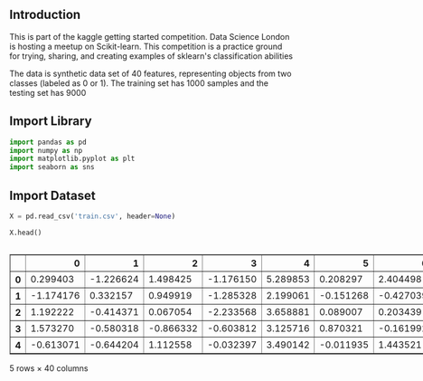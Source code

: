 ## Introduction

This is part of the kaggle getting started competition. Data Science London is
hosting a meetup on Scikit-learn.  This competition is a practice ground for trying, sharing, and creating examples of sklearn's classification abilities


The data is synthetic data set of 40 features, representing objects from two classes (labeled as 0 or 1). The training set has 1000 samples and the testing set has 9000



## Import Library


```python
import pandas as pd
import numpy as np
import matplotlib.pyplot as plt
import seaborn as sns
```

## Import Dataset


```python
X = pd.read_csv('train.csv', header=None)
```


```python
X.head()
```





  <div id="df-99945068-e1ca-4e03-9d7e-a2205fe2c512" class="colab-df-container">
    <div>
<style scoped>
    .dataframe tbody tr th:only-of-type {
        vertical-align: middle;
    }

    .dataframe tbody tr th {
        vertical-align: top;
    }

    .dataframe thead th {
        text-align: right;
    }
</style>
<table border="1" class="dataframe">
  <thead>
    <tr style="text-align: right;">
      <th></th>
      <th>0</th>
      <th>1</th>
      <th>2</th>
      <th>3</th>
      <th>4</th>
      <th>5</th>
      <th>6</th>
      <th>7</th>
      <th>8</th>
      <th>9</th>
      <th>...</th>
      <th>30</th>
      <th>31</th>
      <th>32</th>
      <th>33</th>
      <th>34</th>
      <th>35</th>
      <th>36</th>
      <th>37</th>
      <th>38</th>
      <th>39</th>
    </tr>
  </thead>
  <tbody>
    <tr>
      <th>0</th>
      <td>0.299403</td>
      <td>-1.226624</td>
      <td>1.498425</td>
      <td>-1.176150</td>
      <td>5.289853</td>
      <td>0.208297</td>
      <td>2.404498</td>
      <td>1.594506</td>
      <td>-0.051608</td>
      <td>0.663234</td>
      <td>...</td>
      <td>-0.850465</td>
      <td>-0.622990</td>
      <td>-1.833057</td>
      <td>0.293024</td>
      <td>3.552681</td>
      <td>0.717611</td>
      <td>3.305972</td>
      <td>-2.715559</td>
      <td>-2.682409</td>
      <td>0.101050</td>
    </tr>
    <tr>
      <th>1</th>
      <td>-1.174176</td>
      <td>0.332157</td>
      <td>0.949919</td>
      <td>-1.285328</td>
      <td>2.199061</td>
      <td>-0.151268</td>
      <td>-0.427039</td>
      <td>2.619246</td>
      <td>-0.765884</td>
      <td>-0.093780</td>
      <td>...</td>
      <td>-0.819750</td>
      <td>0.012037</td>
      <td>2.038836</td>
      <td>0.468579</td>
      <td>-0.517657</td>
      <td>0.422326</td>
      <td>0.803699</td>
      <td>1.213219</td>
      <td>1.382932</td>
      <td>-1.817761</td>
    </tr>
    <tr>
      <th>2</th>
      <td>1.192222</td>
      <td>-0.414371</td>
      <td>0.067054</td>
      <td>-2.233568</td>
      <td>3.658881</td>
      <td>0.089007</td>
      <td>0.203439</td>
      <td>-4.219054</td>
      <td>-1.184919</td>
      <td>-1.240310</td>
      <td>...</td>
      <td>-0.604501</td>
      <td>0.750054</td>
      <td>-3.360521</td>
      <td>0.856988</td>
      <td>-2.751451</td>
      <td>-1.582735</td>
      <td>1.672246</td>
      <td>0.656438</td>
      <td>-0.932473</td>
      <td>2.987436</td>
    </tr>
    <tr>
      <th>3</th>
      <td>1.573270</td>
      <td>-0.580318</td>
      <td>-0.866332</td>
      <td>-0.603812</td>
      <td>3.125716</td>
      <td>0.870321</td>
      <td>-0.161992</td>
      <td>4.499666</td>
      <td>1.038741</td>
      <td>-1.092716</td>
      <td>...</td>
      <td>1.022959</td>
      <td>1.275598</td>
      <td>-3.480110</td>
      <td>-1.065252</td>
      <td>2.153133</td>
      <td>1.563539</td>
      <td>2.767117</td>
      <td>0.215748</td>
      <td>0.619645</td>
      <td>1.883397</td>
    </tr>
    <tr>
      <th>4</th>
      <td>-0.613071</td>
      <td>-0.644204</td>
      <td>1.112558</td>
      <td>-0.032397</td>
      <td>3.490142</td>
      <td>-0.011935</td>
      <td>1.443521</td>
      <td>-4.290282</td>
      <td>-1.761308</td>
      <td>0.807652</td>
      <td>...</td>
      <td>0.513906</td>
      <td>-1.803473</td>
      <td>0.518579</td>
      <td>-0.205029</td>
      <td>-4.744566</td>
      <td>-1.520015</td>
      <td>1.830651</td>
      <td>0.870772</td>
      <td>-1.894609</td>
      <td>0.408332</td>
    </tr>
  </tbody>
</table>
<p>5 rows × 40 columns</p>
</div>
    <div class="colab-df-buttons">

  <div class="colab-df-container">
    <button class="colab-df-convert" onclick="convertToInteractive('df-99945068-e1ca-4e03-9d7e-a2205fe2c512')"
            title="Convert this dataframe to an interactive table."
            style="display:none;">

  <svg xmlns="http://www.w3.org/2000/svg" height="24px" viewBox="0 -960 960 960">
    <path d="M120-120v-720h720v720H120Zm60-500h600v-160H180v160Zm220 220h160v-160H400v160Zm0 220h160v-160H400v160ZM180-400h160v-160H180v160Zm440 0h160v-160H620v160ZM180-180h160v-160H180v160Zm440 0h160v-160H620v160Z"/>
  </svg>
    </button>

  <style>
    .colab-df-container {
      display:flex;
      gap: 12px;
    }

    .colab-df-convert {
      background-color: #E8F0FE;
      border: none;
      border-radius: 50%;
      cursor: pointer;
      display: none;
      fill: #1967D2;
      height: 32px;
      padding: 0 0 0 0;
      width: 32px;
    }

    .colab-df-convert:hover {
      background-color: #E2EBFA;
      box-shadow: 0px 1px 2px rgba(60, 64, 67, 0.3), 0px 1px 3px 1px rgba(60, 64, 67, 0.15);
      fill: #174EA6;
    }

    .colab-df-buttons div {
      margin-bottom: 4px;
    }

    [theme=dark] .colab-df-convert {
      background-color: #3B4455;
      fill: #D2E3FC;
    }

    [theme=dark] .colab-df-convert:hover {
      background-color: #434B5C;
      box-shadow: 0px 1px 3px 1px rgba(0, 0, 0, 0.15);
      filter: drop-shadow(0px 1px 2px rgba(0, 0, 0, 0.3));
      fill: #FFFFFF;
    }
  </style>

    <script>
      const buttonEl =
        document.querySelector('#df-99945068-e1ca-4e03-9d7e-a2205fe2c512 button.colab-df-convert');
      buttonEl.style.display =
        google.colab.kernel.accessAllowed ? 'block' : 'none';

      async function convertToInteractive(key) {
        const element = document.querySelector('#df-99945068-e1ca-4e03-9d7e-a2205fe2c512');
        const dataTable =
          await google.colab.kernel.invokeFunction('convertToInteractive',
                                                    [key], {});
        if (!dataTable) return;

        const docLinkHtml = 'Like what you see? Visit the ' +
          '<a target="_blank" href=https://colab.research.google.com/notebooks/data_table.ipynb>data table notebook</a>'
          + ' to learn more about interactive tables.';
        element.innerHTML = '';
        dataTable['output_type'] = 'display_data';
        await google.colab.output.renderOutput(dataTable, element);
        const docLink = document.createElement('div');
        docLink.innerHTML = docLinkHtml;
        element.appendChild(docLink);
      }
    </script>
  </div>


<div id="df-e589fb8b-fbf0-41ea-906d-babf2f13bcd3">
  <button class="colab-df-quickchart" onclick="quickchart('df-e589fb8b-fbf0-41ea-906d-babf2f13bcd3')"
            title="Suggest charts"
            style="display:none;">

<svg xmlns="http://www.w3.org/2000/svg" height="24px"viewBox="0 0 24 24"
     width="24px">
    <g>
        <path d="M19 3H5c-1.1 0-2 .9-2 2v14c0 1.1.9 2 2 2h14c1.1 0 2-.9 2-2V5c0-1.1-.9-2-2-2zM9 17H7v-7h2v7zm4 0h-2V7h2v10zm4 0h-2v-4h2v4z"/>
    </g>
</svg>
  </button>

<style>
  .colab-df-quickchart {
      --bg-color: #E8F0FE;
      --fill-color: #1967D2;
      --hover-bg-color: #E2EBFA;
      --hover-fill-color: #174EA6;
      --disabled-fill-color: #AAA;
      --disabled-bg-color: #DDD;
  }

  [theme=dark] .colab-df-quickchart {
      --bg-color: #3B4455;
      --fill-color: #D2E3FC;
      --hover-bg-color: #434B5C;
      --hover-fill-color: #FFFFFF;
      --disabled-bg-color: #3B4455;
      --disabled-fill-color: #666;
  }

  .colab-df-quickchart {
    background-color: var(--bg-color);
    border: none;
    border-radius: 50%;
    cursor: pointer;
    display: none;
    fill: var(--fill-color);
    height: 32px;
    padding: 0;
    width: 32px;
  }

  .colab-df-quickchart:hover {
    background-color: var(--hover-bg-color);
    box-shadow: 0 1px 2px rgba(60, 64, 67, 0.3), 0 1px 3px 1px rgba(60, 64, 67, 0.15);
    fill: var(--button-hover-fill-color);
  }

  .colab-df-quickchart-complete:disabled,
  .colab-df-quickchart-complete:disabled:hover {
    background-color: var(--disabled-bg-color);
    fill: var(--disabled-fill-color);
    box-shadow: none;
  }

  .colab-df-spinner {
    border: 2px solid var(--fill-color);
    border-color: transparent;
    border-bottom-color: var(--fill-color);
    animation:
      spin 1s steps(1) infinite;
  }

  @keyframes spin {
    0% {
      border-color: transparent;
      border-bottom-color: var(--fill-color);
      border-left-color: var(--fill-color);
    }
    20% {
      border-color: transparent;
      border-left-color: var(--fill-color);
      border-top-color: var(--fill-color);
    }
    30% {
      border-color: transparent;
      border-left-color: var(--fill-color);
      border-top-color: var(--fill-color);
      border-right-color: var(--fill-color);
    }
    40% {
      border-color: transparent;
      border-right-color: var(--fill-color);
      border-top-color: var(--fill-color);
    }
    60% {
      border-color: transparent;
      border-right-color: var(--fill-color);
    }
    80% {
      border-color: transparent;
      border-right-color: var(--fill-color);
      border-bottom-color: var(--fill-color);
    }
    90% {
      border-color: transparent;
      border-bottom-color: var(--fill-color);
    }
  }
</style>

  <script>
    async function quickchart(key) {
      const quickchartButtonEl =
        document.querySelector('#' + key + ' button');
      quickchartButtonEl.disabled = true;  // To prevent multiple clicks.
      quickchartButtonEl.classList.add('colab-df-spinner');
      try {
        const charts = await google.colab.kernel.invokeFunction(
            'suggestCharts', [key], {});
      } catch (error) {
        console.error('Error during call to suggestCharts:', error);
      }
      quickchartButtonEl.classList.remove('colab-df-spinner');
      quickchartButtonEl.classList.add('colab-df-quickchart-complete');
    }
    (() => {
      let quickchartButtonEl =
        document.querySelector('#df-e589fb8b-fbf0-41ea-906d-babf2f13bcd3 button');
      quickchartButtonEl.style.display =
        google.colab.kernel.accessAllowed ? 'block' : 'none';
    })();
  </script>
</div>

    </div>
  </div>





```python
X.describe()
```





  <div id="df-20d0ce78-0d45-4f9c-8f03-c5a8847e935a" class="colab-df-container">
    <div>
<style scoped>
    .dataframe tbody tr th:only-of-type {
        vertical-align: middle;
    }

    .dataframe tbody tr th {
        vertical-align: top;
    }

    .dataframe thead th {
        text-align: right;
    }
</style>
<table border="1" class="dataframe">
  <thead>
    <tr style="text-align: right;">
      <th></th>
      <th>0</th>
      <th>1</th>
      <th>2</th>
      <th>3</th>
      <th>4</th>
      <th>5</th>
      <th>6</th>
      <th>7</th>
      <th>8</th>
      <th>9</th>
      <th>...</th>
      <th>30</th>
      <th>31</th>
      <th>32</th>
      <th>33</th>
      <th>34</th>
      <th>35</th>
      <th>36</th>
      <th>37</th>
      <th>38</th>
      <th>39</th>
    </tr>
  </thead>
  <tbody>
    <tr>
      <th>count</th>
      <td>1000.000000</td>
      <td>1000.000000</td>
      <td>1000.000000</td>
      <td>1000.000000</td>
      <td>1000.000000</td>
      <td>1000.000000</td>
      <td>1000.000000</td>
      <td>1000.000000</td>
      <td>1000.000000</td>
      <td>1000.000000</td>
      <td>...</td>
      <td>1000.000000</td>
      <td>1000.000000</td>
      <td>1000.000000</td>
      <td>1000.000000</td>
      <td>1000.000000</td>
      <td>1000.000000</td>
      <td>1000.000000</td>
      <td>1000.000000</td>
      <td>1000.000000</td>
      <td>1000.000000</td>
    </tr>
    <tr>
      <th>mean</th>
      <td>0.025596</td>
      <td>-0.024526</td>
      <td>-0.024088</td>
      <td>-0.002271</td>
      <td>1.092329</td>
      <td>-0.006250</td>
      <td>0.497342</td>
      <td>-0.037883</td>
      <td>0.026391</td>
      <td>-0.003597</td>
      <td>...</td>
      <td>0.030651</td>
      <td>0.022951</td>
      <td>-0.542491</td>
      <td>-0.011608</td>
      <td>-0.483507</td>
      <td>0.033371</td>
      <td>0.567185</td>
      <td>0.006849</td>
      <td>-0.892659</td>
      <td>0.609451</td>
    </tr>
    <tr>
      <th>std</th>
      <td>1.008282</td>
      <td>1.016298</td>
      <td>0.979109</td>
      <td>0.970575</td>
      <td>4.538834</td>
      <td>0.989128</td>
      <td>2.118819</td>
      <td>2.232256</td>
      <td>1.001064</td>
      <td>1.013520</td>
      <td>...</td>
      <td>1.011645</td>
      <td>1.001375</td>
      <td>2.239939</td>
      <td>1.022456</td>
      <td>2.121281</td>
      <td>1.007044</td>
      <td>2.227876</td>
      <td>0.997635</td>
      <td>2.022022</td>
      <td>2.045439</td>
    </tr>
    <tr>
      <th>min</th>
      <td>-3.365711</td>
      <td>-3.492086</td>
      <td>-2.695602</td>
      <td>-3.460471</td>
      <td>-16.421901</td>
      <td>-3.041250</td>
      <td>-7.224761</td>
      <td>-6.509084</td>
      <td>-3.145588</td>
      <td>-2.749812</td>
      <td>...</td>
      <td>-3.379194</td>
      <td>-2.971125</td>
      <td>-7.840890</td>
      <td>-2.999564</td>
      <td>-7.124105</td>
      <td>-2.952358</td>
      <td>-5.452254</td>
      <td>-3.473913</td>
      <td>-8.051722</td>
      <td>-7.799086</td>
    </tr>
    <tr>
      <th>25%</th>
      <td>-0.669010</td>
      <td>-0.693937</td>
      <td>-0.698830</td>
      <td>-0.617557</td>
      <td>-1.801997</td>
      <td>-0.732265</td>
      <td>-0.838619</td>
      <td>-1.604037</td>
      <td>-0.677562</td>
      <td>-0.682220</td>
      <td>...</td>
      <td>-0.659457</td>
      <td>-0.696032</td>
      <td>-2.121943</td>
      <td>-0.664550</td>
      <td>-1.879247</td>
      <td>-0.642861</td>
      <td>-1.059786</td>
      <td>-0.691162</td>
      <td>-2.220126</td>
      <td>-0.565041</td>
    </tr>
    <tr>
      <th>50%</th>
      <td>0.027895</td>
      <td>-0.033194</td>
      <td>0.008145</td>
      <td>0.002327</td>
      <td>0.862818</td>
      <td>0.027041</td>
      <td>0.582321</td>
      <td>0.018809</td>
      <td>0.022092</td>
      <td>-0.036110</td>
      <td>...</td>
      <td>0.049416</td>
      <td>0.049778</td>
      <td>-0.568262</td>
      <td>-0.028097</td>
      <td>-0.493575</td>
      <td>0.037732</td>
      <td>0.455474</td>
      <td>0.038284</td>
      <td>-0.855470</td>
      <td>0.779944</td>
    </tr>
    <tr>
      <th>75%</th>
      <td>0.762520</td>
      <td>0.682753</td>
      <td>0.661434</td>
      <td>0.640743</td>
      <td>3.843172</td>
      <td>0.671456</td>
      <td>1.913664</td>
      <td>1.438304</td>
      <td>0.741310</td>
      <td>0.665364</td>
      <td>...</td>
      <td>0.747031</td>
      <td>0.699917</td>
      <td>0.939348</td>
      <td>0.651374</td>
      <td>1.005795</td>
      <td>0.691800</td>
      <td>2.122157</td>
      <td>0.693535</td>
      <td>0.388698</td>
      <td>1.992193</td>
    </tr>
    <tr>
      <th>max</th>
      <td>3.326246</td>
      <td>3.583870</td>
      <td>2.546507</td>
      <td>3.088738</td>
      <td>17.565345</td>
      <td>3.102997</td>
      <td>7.592666</td>
      <td>7.130097</td>
      <td>3.145258</td>
      <td>3.919426</td>
      <td>...</td>
      <td>2.844792</td>
      <td>3.688047</td>
      <td>7.160379</td>
      <td>3.353631</td>
      <td>6.005818</td>
      <td>3.420561</td>
      <td>6.603499</td>
      <td>3.492548</td>
      <td>5.774120</td>
      <td>6.803984</td>
    </tr>
  </tbody>
</table>
<p>8 rows × 40 columns</p>
</div>
    <div class="colab-df-buttons">

  <div class="colab-df-container">
    <button class="colab-df-convert" onclick="convertToInteractive('df-20d0ce78-0d45-4f9c-8f03-c5a8847e935a')"
            title="Convert this dataframe to an interactive table."
            style="display:none;">

  <svg xmlns="http://www.w3.org/2000/svg" height="24px" viewBox="0 -960 960 960">
    <path d="M120-120v-720h720v720H120Zm60-500h600v-160H180v160Zm220 220h160v-160H400v160Zm0 220h160v-160H400v160ZM180-400h160v-160H180v160Zm440 0h160v-160H620v160ZM180-180h160v-160H180v160Zm440 0h160v-160H620v160Z"/>
  </svg>
    </button>

  <style>
    .colab-df-container {
      display:flex;
      gap: 12px;
    }

    .colab-df-convert {
      background-color: #E8F0FE;
      border: none;
      border-radius: 50%;
      cursor: pointer;
      display: none;
      fill: #1967D2;
      height: 32px;
      padding: 0 0 0 0;
      width: 32px;
    }

    .colab-df-convert:hover {
      background-color: #E2EBFA;
      box-shadow: 0px 1px 2px rgba(60, 64, 67, 0.3), 0px 1px 3px 1px rgba(60, 64, 67, 0.15);
      fill: #174EA6;
    }

    .colab-df-buttons div {
      margin-bottom: 4px;
    }

    [theme=dark] .colab-df-convert {
      background-color: #3B4455;
      fill: #D2E3FC;
    }

    [theme=dark] .colab-df-convert:hover {
      background-color: #434B5C;
      box-shadow: 0px 1px 3px 1px rgba(0, 0, 0, 0.15);
      filter: drop-shadow(0px 1px 2px rgba(0, 0, 0, 0.3));
      fill: #FFFFFF;
    }
  </style>

    <script>
      const buttonEl =
        document.querySelector('#df-20d0ce78-0d45-4f9c-8f03-c5a8847e935a button.colab-df-convert');
      buttonEl.style.display =
        google.colab.kernel.accessAllowed ? 'block' : 'none';

      async function convertToInteractive(key) {
        const element = document.querySelector('#df-20d0ce78-0d45-4f9c-8f03-c5a8847e935a');
        const dataTable =
          await google.colab.kernel.invokeFunction('convertToInteractive',
                                                    [key], {});
        if (!dataTable) return;

        const docLinkHtml = 'Like what you see? Visit the ' +
          '<a target="_blank" href=https://colab.research.google.com/notebooks/data_table.ipynb>data table notebook</a>'
          + ' to learn more about interactive tables.';
        element.innerHTML = '';
        dataTable['output_type'] = 'display_data';
        await google.colab.output.renderOutput(dataTable, element);
        const docLink = document.createElement('div');
        docLink.innerHTML = docLinkHtml;
        element.appendChild(docLink);
      }
    </script>
  </div>


<div id="df-b507be6d-0ecd-42fd-a950-347220dc5980">
  <button class="colab-df-quickchart" onclick="quickchart('df-b507be6d-0ecd-42fd-a950-347220dc5980')"
            title="Suggest charts"
            style="display:none;">

<svg xmlns="http://www.w3.org/2000/svg" height="24px"viewBox="0 0 24 24"
     width="24px">
    <g>
        <path d="M19 3H5c-1.1 0-2 .9-2 2v14c0 1.1.9 2 2 2h14c1.1 0 2-.9 2-2V5c0-1.1-.9-2-2-2zM9 17H7v-7h2v7zm4 0h-2V7h2v10zm4 0h-2v-4h2v4z"/>
    </g>
</svg>
  </button>

<style>
  .colab-df-quickchart {
      --bg-color: #E8F0FE;
      --fill-color: #1967D2;
      --hover-bg-color: #E2EBFA;
      --hover-fill-color: #174EA6;
      --disabled-fill-color: #AAA;
      --disabled-bg-color: #DDD;
  }

  [theme=dark] .colab-df-quickchart {
      --bg-color: #3B4455;
      --fill-color: #D2E3FC;
      --hover-bg-color: #434B5C;
      --hover-fill-color: #FFFFFF;
      --disabled-bg-color: #3B4455;
      --disabled-fill-color: #666;
  }

  .colab-df-quickchart {
    background-color: var(--bg-color);
    border: none;
    border-radius: 50%;
    cursor: pointer;
    display: none;
    fill: var(--fill-color);
    height: 32px;
    padding: 0;
    width: 32px;
  }

  .colab-df-quickchart:hover {
    background-color: var(--hover-bg-color);
    box-shadow: 0 1px 2px rgba(60, 64, 67, 0.3), 0 1px 3px 1px rgba(60, 64, 67, 0.15);
    fill: var(--button-hover-fill-color);
  }

  .colab-df-quickchart-complete:disabled,
  .colab-df-quickchart-complete:disabled:hover {
    background-color: var(--disabled-bg-color);
    fill: var(--disabled-fill-color);
    box-shadow: none;
  }

  .colab-df-spinner {
    border: 2px solid var(--fill-color);
    border-color: transparent;
    border-bottom-color: var(--fill-color);
    animation:
      spin 1s steps(1) infinite;
  }

  @keyframes spin {
    0% {
      border-color: transparent;
      border-bottom-color: var(--fill-color);
      border-left-color: var(--fill-color);
    }
    20% {
      border-color: transparent;
      border-left-color: var(--fill-color);
      border-top-color: var(--fill-color);
    }
    30% {
      border-color: transparent;
      border-left-color: var(--fill-color);
      border-top-color: var(--fill-color);
      border-right-color: var(--fill-color);
    }
    40% {
      border-color: transparent;
      border-right-color: var(--fill-color);
      border-top-color: var(--fill-color);
    }
    60% {
      border-color: transparent;
      border-right-color: var(--fill-color);
    }
    80% {
      border-color: transparent;
      border-right-color: var(--fill-color);
      border-bottom-color: var(--fill-color);
    }
    90% {
      border-color: transparent;
      border-bottom-color: var(--fill-color);
    }
  }
</style>

  <script>
    async function quickchart(key) {
      const quickchartButtonEl =
        document.querySelector('#' + key + ' button');
      quickchartButtonEl.disabled = true;  // To prevent multiple clicks.
      quickchartButtonEl.classList.add('colab-df-spinner');
      try {
        const charts = await google.colab.kernel.invokeFunction(
            'suggestCharts', [key], {});
      } catch (error) {
        console.error('Error during call to suggestCharts:', error);
      }
      quickchartButtonEl.classList.remove('colab-df-spinner');
      quickchartButtonEl.classList.add('colab-df-quickchart-complete');
    }
    (() => {
      let quickchartButtonEl =
        document.querySelector('#df-b507be6d-0ecd-42fd-a950-347220dc5980 button');
      quickchartButtonEl.style.display =
        google.colab.kernel.accessAllowed ? 'block' : 'none';
    })();
  </script>
</div>

    </div>
  </div>





```python
y = pd.read_csv('trainLabels.csv', header=None)
```


```python
print(y)
```

         0
    0    1
    1    0
    2    0
    3    1
    4    0
    ..  ..
    995  0
    996  1
    997  1
    998  0
    999  0
    
    [1000 rows x 1 columns]
    

## Split Dataset into Training and Testing


```python
from sklearn.model_selection import train_test_split
X_train, X_test, y_train, y_test = train_test_split(X, y, test_size=0.25, random_state=10)
```

## Feature Scaling


```python
from sklearn.preprocessing import StandardScaler
sc = StandardScaler()
X_train = sc.fit_transform(X_train)
X_test = sc.transform(X_test)
```

Build XGBoost Model


```python
from xgboost import XGBClassifier
classifier = XGBClassifier()
classifier.fit(X_train, y_train)
```




<style>#sk-container-id-1 {
  /* Definition of color scheme common for light and dark mode */
  --sklearn-color-text: #000;
  --sklearn-color-text-muted: #666;
  --sklearn-color-line: gray;
  /* Definition of color scheme for unfitted estimators */
  --sklearn-color-unfitted-level-0: #fff5e6;
  --sklearn-color-unfitted-level-1: #f6e4d2;
  --sklearn-color-unfitted-level-2: #ffe0b3;
  --sklearn-color-unfitted-level-3: chocolate;
  /* Definition of color scheme for fitted estimators */
  --sklearn-color-fitted-level-0: #f0f8ff;
  --sklearn-color-fitted-level-1: #d4ebff;
  --sklearn-color-fitted-level-2: #b3dbfd;
  --sklearn-color-fitted-level-3: cornflowerblue;

  /* Specific color for light theme */
  --sklearn-color-text-on-default-background: var(--sg-text-color, var(--theme-code-foreground, var(--jp-content-font-color1, black)));
  --sklearn-color-background: var(--sg-background-color, var(--theme-background, var(--jp-layout-color0, white)));
  --sklearn-color-border-box: var(--sg-text-color, var(--theme-code-foreground, var(--jp-content-font-color1, black)));
  --sklearn-color-icon: #696969;

  @media (prefers-color-scheme: dark) {
    /* Redefinition of color scheme for dark theme */
    --sklearn-color-text-on-default-background: var(--sg-text-color, var(--theme-code-foreground, var(--jp-content-font-color1, white)));
    --sklearn-color-background: var(--sg-background-color, var(--theme-background, var(--jp-layout-color0, #111)));
    --sklearn-color-border-box: var(--sg-text-color, var(--theme-code-foreground, var(--jp-content-font-color1, white)));
    --sklearn-color-icon: #878787;
  }
}

#sk-container-id-1 {
  color: var(--sklearn-color-text);
}

#sk-container-id-1 pre {
  padding: 0;
}

#sk-container-id-1 input.sk-hidden--visually {
  border: 0;
  clip: rect(1px 1px 1px 1px);
  clip: rect(1px, 1px, 1px, 1px);
  height: 1px;
  margin: -1px;
  overflow: hidden;
  padding: 0;
  position: absolute;
  width: 1px;
}

#sk-container-id-1 div.sk-dashed-wrapped {
  border: 1px dashed var(--sklearn-color-line);
  margin: 0 0.4em 0.5em 0.4em;
  box-sizing: border-box;
  padding-bottom: 0.4em;
  background-color: var(--sklearn-color-background);
}

#sk-container-id-1 div.sk-container {
  /* jupyter's `normalize.less` sets `[hidden] { display: none; }`
     but bootstrap.min.css set `[hidden] { display: none !important; }`
     so we also need the `!important` here to be able to override the
     default hidden behavior on the sphinx rendered scikit-learn.org.
     See: https://github.com/scikit-learn/scikit-learn/issues/21755 */
  display: inline-block !important;
  position: relative;
}

#sk-container-id-1 div.sk-text-repr-fallback {
  display: none;
}

div.sk-parallel-item,
div.sk-serial,
div.sk-item {
  /* draw centered vertical line to link estimators */
  background-image: linear-gradient(var(--sklearn-color-text-on-default-background), var(--sklearn-color-text-on-default-background));
  background-size: 2px 100%;
  background-repeat: no-repeat;
  background-position: center center;
}

/* Parallel-specific style estimator block */

#sk-container-id-1 div.sk-parallel-item::after {
  content: "";
  width: 100%;
  border-bottom: 2px solid var(--sklearn-color-text-on-default-background);
  flex-grow: 1;
}

#sk-container-id-1 div.sk-parallel {
  display: flex;
  align-items: stretch;
  justify-content: center;
  background-color: var(--sklearn-color-background);
  position: relative;
}

#sk-container-id-1 div.sk-parallel-item {
  display: flex;
  flex-direction: column;
}

#sk-container-id-1 div.sk-parallel-item:first-child::after {
  align-self: flex-end;
  width: 50%;
}

#sk-container-id-1 div.sk-parallel-item:last-child::after {
  align-self: flex-start;
  width: 50%;
}

#sk-container-id-1 div.sk-parallel-item:only-child::after {
  width: 0;
}

/* Serial-specific style estimator block */

#sk-container-id-1 div.sk-serial {
  display: flex;
  flex-direction: column;
  align-items: center;
  background-color: var(--sklearn-color-background);
  padding-right: 1em;
  padding-left: 1em;
}


/* Toggleable style: style used for estimator/Pipeline/ColumnTransformer box that is
clickable and can be expanded/collapsed.
- Pipeline and ColumnTransformer use this feature and define the default style
- Estimators will overwrite some part of the style using the `sk-estimator` class
*/

/* Pipeline and ColumnTransformer style (default) */

#sk-container-id-1 div.sk-toggleable {
  /* Default theme specific background. It is overwritten whether we have a
  specific estimator or a Pipeline/ColumnTransformer */
  background-color: var(--sklearn-color-background);
}

/* Toggleable label */
#sk-container-id-1 label.sk-toggleable__label {
  cursor: pointer;
  display: flex;
  width: 100%;
  margin-bottom: 0;
  padding: 0.5em;
  box-sizing: border-box;
  text-align: center;
  align-items: start;
  justify-content: space-between;
  gap: 0.5em;
}

#sk-container-id-1 label.sk-toggleable__label .caption {
  font-size: 0.6rem;
  font-weight: lighter;
  color: var(--sklearn-color-text-muted);
}

#sk-container-id-1 label.sk-toggleable__label-arrow:before {
  /* Arrow on the left of the label */
  content: "▸";
  float: left;
  margin-right: 0.25em;
  color: var(--sklearn-color-icon);
}

#sk-container-id-1 label.sk-toggleable__label-arrow:hover:before {
  color: var(--sklearn-color-text);
}

/* Toggleable content - dropdown */

#sk-container-id-1 div.sk-toggleable__content {
  max-height: 0;
  max-width: 0;
  overflow: hidden;
  text-align: left;
  /* unfitted */
  background-color: var(--sklearn-color-unfitted-level-0);
}

#sk-container-id-1 div.sk-toggleable__content.fitted {
  /* fitted */
  background-color: var(--sklearn-color-fitted-level-0);
}

#sk-container-id-1 div.sk-toggleable__content pre {
  margin: 0.2em;
  border-radius: 0.25em;
  color: var(--sklearn-color-text);
  /* unfitted */
  background-color: var(--sklearn-color-unfitted-level-0);
}

#sk-container-id-1 div.sk-toggleable__content.fitted pre {
  /* unfitted */
  background-color: var(--sklearn-color-fitted-level-0);
}

#sk-container-id-1 input.sk-toggleable__control:checked~div.sk-toggleable__content {
  /* Expand drop-down */
  max-height: 200px;
  max-width: 100%;
  overflow: auto;
}

#sk-container-id-1 input.sk-toggleable__control:checked~label.sk-toggleable__label-arrow:before {
  content: "▾";
}

/* Pipeline/ColumnTransformer-specific style */

#sk-container-id-1 div.sk-label input.sk-toggleable__control:checked~label.sk-toggleable__label {
  color: var(--sklearn-color-text);
  background-color: var(--sklearn-color-unfitted-level-2);
}

#sk-container-id-1 div.sk-label.fitted input.sk-toggleable__control:checked~label.sk-toggleable__label {
  background-color: var(--sklearn-color-fitted-level-2);
}

/* Estimator-specific style */

/* Colorize estimator box */
#sk-container-id-1 div.sk-estimator input.sk-toggleable__control:checked~label.sk-toggleable__label {
  /* unfitted */
  background-color: var(--sklearn-color-unfitted-level-2);
}

#sk-container-id-1 div.sk-estimator.fitted input.sk-toggleable__control:checked~label.sk-toggleable__label {
  /* fitted */
  background-color: var(--sklearn-color-fitted-level-2);
}

#sk-container-id-1 div.sk-label label.sk-toggleable__label,
#sk-container-id-1 div.sk-label label {
  /* The background is the default theme color */
  color: var(--sklearn-color-text-on-default-background);
}

/* On hover, darken the color of the background */
#sk-container-id-1 div.sk-label:hover label.sk-toggleable__label {
  color: var(--sklearn-color-text);
  background-color: var(--sklearn-color-unfitted-level-2);
}

/* Label box, darken color on hover, fitted */
#sk-container-id-1 div.sk-label.fitted:hover label.sk-toggleable__label.fitted {
  color: var(--sklearn-color-text);
  background-color: var(--sklearn-color-fitted-level-2);
}

/* Estimator label */

#sk-container-id-1 div.sk-label label {
  font-family: monospace;
  font-weight: bold;
  display: inline-block;
  line-height: 1.2em;
}

#sk-container-id-1 div.sk-label-container {
  text-align: center;
}

/* Estimator-specific */
#sk-container-id-1 div.sk-estimator {
  font-family: monospace;
  border: 1px dotted var(--sklearn-color-border-box);
  border-radius: 0.25em;
  box-sizing: border-box;
  margin-bottom: 0.5em;
  /* unfitted */
  background-color: var(--sklearn-color-unfitted-level-0);
}

#sk-container-id-1 div.sk-estimator.fitted {
  /* fitted */
  background-color: var(--sklearn-color-fitted-level-0);
}

/* on hover */
#sk-container-id-1 div.sk-estimator:hover {
  /* unfitted */
  background-color: var(--sklearn-color-unfitted-level-2);
}

#sk-container-id-1 div.sk-estimator.fitted:hover {
  /* fitted */
  background-color: var(--sklearn-color-fitted-level-2);
}

/* Specification for estimator info (e.g. "i" and "?") */

/* Common style for "i" and "?" */

.sk-estimator-doc-link,
a:link.sk-estimator-doc-link,
a:visited.sk-estimator-doc-link {
  float: right;
  font-size: smaller;
  line-height: 1em;
  font-family: monospace;
  background-color: var(--sklearn-color-background);
  border-radius: 1em;
  height: 1em;
  width: 1em;
  text-decoration: none !important;
  margin-left: 0.5em;
  text-align: center;
  /* unfitted */
  border: var(--sklearn-color-unfitted-level-1) 1pt solid;
  color: var(--sklearn-color-unfitted-level-1);
}

.sk-estimator-doc-link.fitted,
a:link.sk-estimator-doc-link.fitted,
a:visited.sk-estimator-doc-link.fitted {
  /* fitted */
  border: var(--sklearn-color-fitted-level-1) 1pt solid;
  color: var(--sklearn-color-fitted-level-1);
}

/* On hover */
div.sk-estimator:hover .sk-estimator-doc-link:hover,
.sk-estimator-doc-link:hover,
div.sk-label-container:hover .sk-estimator-doc-link:hover,
.sk-estimator-doc-link:hover {
  /* unfitted */
  background-color: var(--sklearn-color-unfitted-level-3);
  color: var(--sklearn-color-background);
  text-decoration: none;
}

div.sk-estimator.fitted:hover .sk-estimator-doc-link.fitted:hover,
.sk-estimator-doc-link.fitted:hover,
div.sk-label-container:hover .sk-estimator-doc-link.fitted:hover,
.sk-estimator-doc-link.fitted:hover {
  /* fitted */
  background-color: var(--sklearn-color-fitted-level-3);
  color: var(--sklearn-color-background);
  text-decoration: none;
}

/* Span, style for the box shown on hovering the info icon */
.sk-estimator-doc-link span {
  display: none;
  z-index: 9999;
  position: relative;
  font-weight: normal;
  right: .2ex;
  padding: .5ex;
  margin: .5ex;
  width: min-content;
  min-width: 20ex;
  max-width: 50ex;
  color: var(--sklearn-color-text);
  box-shadow: 2pt 2pt 4pt #999;
  /* unfitted */
  background: var(--sklearn-color-unfitted-level-0);
  border: .5pt solid var(--sklearn-color-unfitted-level-3);
}

.sk-estimator-doc-link.fitted span {
  /* fitted */
  background: var(--sklearn-color-fitted-level-0);
  border: var(--sklearn-color-fitted-level-3);
}

.sk-estimator-doc-link:hover span {
  display: block;
}

/* "?"-specific style due to the `<a>` HTML tag */

#sk-container-id-1 a.estimator_doc_link {
  float: right;
  font-size: 1rem;
  line-height: 1em;
  font-family: monospace;
  background-color: var(--sklearn-color-background);
  border-radius: 1rem;
  height: 1rem;
  width: 1rem;
  text-decoration: none;
  /* unfitted */
  color: var(--sklearn-color-unfitted-level-1);
  border: var(--sklearn-color-unfitted-level-1) 1pt solid;
}

#sk-container-id-1 a.estimator_doc_link.fitted {
  /* fitted */
  border: var(--sklearn-color-fitted-level-1) 1pt solid;
  color: var(--sklearn-color-fitted-level-1);
}

/* On hover */
#sk-container-id-1 a.estimator_doc_link:hover {
  /* unfitted */
  background-color: var(--sklearn-color-unfitted-level-3);
  color: var(--sklearn-color-background);
  text-decoration: none;
}

#sk-container-id-1 a.estimator_doc_link.fitted:hover {
  /* fitted */
  background-color: var(--sklearn-color-fitted-level-3);
}
</style><div id="sk-container-id-1" class="sk-top-container"><div class="sk-text-repr-fallback"><pre>XGBClassifier(base_score=None, booster=None, callbacks=None,
              colsample_bylevel=None, colsample_bynode=None,
              colsample_bytree=None, device=None, early_stopping_rounds=None,
              enable_categorical=False, eval_metric=None, feature_types=None,
              gamma=None, grow_policy=None, importance_type=None,
              interaction_constraints=None, learning_rate=None, max_bin=None,
              max_cat_threshold=None, max_cat_to_onehot=None,
              max_delta_step=None, max_depth=None, max_leaves=None,
              min_child_weight=None, missing=nan, monotone_constraints=None,
              multi_strategy=None, n_estimators=None, n_jobs=None,
              num_parallel_tree=None, random_state=None, ...)</pre><b>In a Jupyter environment, please rerun this cell to show the HTML representation or trust the notebook. <br />On GitHub, the HTML representation is unable to render, please try loading this page with nbviewer.org.</b></div><div class="sk-container" hidden><div class="sk-item"><div class="sk-estimator fitted sk-toggleable"><input class="sk-toggleable__control sk-hidden--visually" id="sk-estimator-id-1" type="checkbox" checked><label for="sk-estimator-id-1" class="sk-toggleable__label fitted sk-toggleable__label-arrow"><div><div>XGBClassifier</div></div><div><span class="sk-estimator-doc-link fitted">i<span>Fitted</span></span></div></label><div class="sk-toggleable__content fitted"><pre>XGBClassifier(base_score=None, booster=None, callbacks=None,
              colsample_bylevel=None, colsample_bynode=None,
              colsample_bytree=None, device=None, early_stopping_rounds=None,
              enable_categorical=False, eval_metric=None, feature_types=None,
              gamma=None, grow_policy=None, importance_type=None,
              interaction_constraints=None, learning_rate=None, max_bin=None,
              max_cat_threshold=None, max_cat_to_onehot=None,
              max_delta_step=None, max_depth=None, max_leaves=None,
              min_child_weight=None, missing=nan, monotone_constraints=None,
              multi_strategy=None, n_estimators=None, n_jobs=None,
              num_parallel_tree=None, random_state=None, ...)</pre></div> </div></div></div></div>



## Making the Confusion Matrix


```python
from sklearn.metrics import confusion_matrix, accuracy_score
y_pred = classifier.predict(X_test)
cm = confusion_matrix(y_test, y_pred)
print(cm)
accuracy_score(y_test, y_pred)
```

    [[111  11]
     [ 21 107]]
    




    0.872



## Applying k-Fold Cross Validation


```python
from sklearn.model_selection import cross_val_score
accuracies = cross_val_score(estimator = classifier, X= X_train, y= y_train, cv=10)
print(accuracies.mean())
```

    0.8706666666666667
    

## Applying Grid Search to find the best model and the best parameters


```python
from sklearn.model_selection import GridSearchCV
parameters = {
    'learning_rate': [0.01, 0.1, 0.2],
    'n_estimators': [100, 200, 300],
    'max_depth': [3, 4, 5],
}
grid_search = GridSearchCV(estimator=classifier,
                           param_grid= parameters,
                           cv=10,
                           scoring='roc_auc',
                           n_jobs=-1)
grid_search.fit(X_train, y_train)
best_accuracy = grid_search.best_score_
best_parameters = grid_search.best_params_
best_estimator = grid_search.best_estimator_
```


```python
print('best accuracy = {:.2f}%'.format(best_accuracy * 100) )
print('best parameters = ', best_parameters)
```

    best accuracy = 94.99%
    best parameters =  {'learning_rate': 0.1, 'max_depth': 4, 'n_estimators': 200}
    


```python
y_pred = best_estimator.predict(X_test)
cm = confusion_matrix(y_test, y_pred)
print(cm)
accuracy_score(y_test, y_pred)
```

    [[113   9]
     [ 22 106]]
    




    0.876




```python
sns.heatmap(cm, cmap="Blues",annot=True,fmt='g', cbar=False, linewidths=0.5,
                          linecolor='gray')
```




    <Axes: >




    
![png](Data_Science_London_files/Data_Science_London_24_1.png)
    


## Export dataset for submission


```python
test = pd.read_csv('test.csv', header=None)
```


```python
pred = best_estimator.predict(test)
```


```python
submission = pd.DataFrame(pred, columns=['Solution'])
submission.index += 1
submission.index.name = 'Id'
submission.to_csv('Submission.csv', index=True)
```
